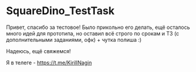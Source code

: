 # SquareDino_TestTask

Привет, спасибо за тестовое! Было прикольно его делать, ещё осталось много идей для прототипа, но оставил всё строго по срокам и ТЗ (с дополнительными заданиями, офк) + чутка полиша :)

Надеюсь, ещё свяжемся!

Я в телеге - https://t.me/KirillNagin
